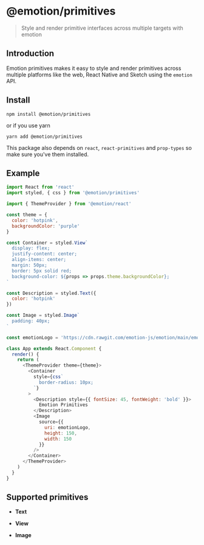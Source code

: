 # @emotion/primitives

> Style and render primitive interfaces across multiple targets with emotion

## Introduction

Emotion primitives makes it easy to style and render primitives across multiple platforms like the web, React Native and Sketch using the `emotion` API.

## Install

```
npm install @emotion/primitives
```

or if you use yarn

```
yarn add @emotion/primitives
```

This package also depends on `react`, `react-primitives` and `prop-types` so make sure you've them installed.

## Example

```js
import React from 'react'
import styled, { css } from '@emotion/primitives'

import { ThemeProvider } from '@emotion/react'

const theme = {
  color: 'hotpink',
  backgroundColor: 'purple'
}

const Container = styled.View`
  display: flex;
  justify-content: center;
  align-items: center;
  margin: 50px;
  border: 5px solid red;
  background-color: ${props => props.theme.backgroundColor};
`

const Description = styled.Text({
  color: 'hotpink'
})

const Image = styled.Image`
  padding: 40px;
`

const emotionLogo = 'https://cdn.rawgit.com/emotion-js/emotion/main/emotion.png'

class App extends React.Component {
  render() {
    return (
      <ThemeProvider theme={theme}>
        <Container
          style={css`
            border-radius: 10px;
          `}
        >
          <Description style={{ fontSize: 45, fontWeight: 'bold' }}>
            Emotion Primitives
          </Description>
          <Image
            source={{
              uri: emotionLogo,
              height: 150,
              width: 150
            }}
          />
        </Container>
      </ThemeProvider>
    )
  }
}
```

## Supported primitives

- **Text**

- **View**

- **Image**